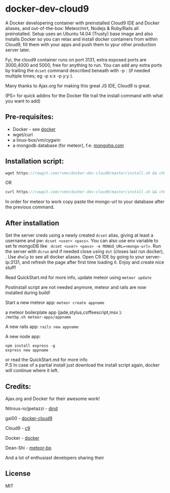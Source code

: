 docker-dev-cloud9
=================

A Docker developering container with preinstalled Cloud9 IDE and Docker aliases, and out-of-the-box: Meteor/mrt, Nodejs & Ruby/Rails all preinstalled.
Setup uses an Ubuntu 14.04 (Trusty) base image and also installs Docker so you can relax and install docker containers from within Cloud9, 
fill them with your apps and push them to ypur other production server later. 

Fyi, the cloud9 container runs on port 3131, extra exposed ports are 3000,4000 and 5000, free for anything to run.
You can add any extra ports by trailing the ```dcset``` command described beneath with -p <PORT>:<PORT> (if needed multiple times; eg -p x:x -p y:y ).

Many thanks to Ajax.org for making this great JS IDE, Cloud9 is great.

(PS> for quick addins for the Docker file trail the install command with what you want to add)

Pre-requisites:
----
  - Docker  - see [docker]
  - wget/curl
  - a linux-box/vm/cygwin
  - a mongodb database (for meteor), f.e. [mongohq.com](http://mongohq.com)
 
Installation script:
----
```js
wget https://rawgit.com/rvmn/docker-dev-cloud9/master/install.sh && chmod +x install.sh && ./install.sh 
```
OR
```js
curl https://rawgit.com/rvmn/docker-dev-cloud9/master/install.sh && chmod +x install.sh && ./install.sh 
```
In order for meteor to work copy paste the mongo-url to your database after the previous command.

After installation
------
Set the server creds using a newly created ``` dcset ``` alias, giving at least a username and pw: ``` dcset <user> <pass> ```. You can also
use env variable to set fe mongoDB like ``` dcset <user> <pass> -e MONGO_URL=<mongo-url>```.
Run the server with ``` dcrun ``` and if needed close using ``` dst ``` (closes last run docker), . Use ``` dhelp ``` to see all docker aliases. 
Open C9 IDE by going to your server-ip:3131, and refresh the page after first time loading it.
Enjoy and create nice stuff!

Read QuickStart.md for more info, update meteor using ``` meteor update ```

Postinstall script are not needed anymore, meteor and rails are now installed during build! 

Start a new meteor app:
```meteor create appname```
	
a meteor boilerplate app (jade,stylus,coffeescript,msx ):  
```/metbp.sh meteor-apps/appname```				

A new rails app:														```rails new appname```					
											        
A new node app:									    
```												      
npm install express -g							     
express new appname				     				
```													  
or read the QuickStart.md for more info				   
P.S In case of a partial install just download the install script again, docker will continue
where it left.

Credits:
----
Ajax.org and Docker for their awesome work!

Nitrous-io/jpetazzi - [dind]

gai00  - [docker-cloud9]

Cloud9 - [c9]

Docker - [docker]

Dean-Shi - [meteor-bp]

And a lot of enthusiast developers sharing their 

License
----

MIT

[dind]:https://github.com/nitrous-io/ubuntu-dind
[docker-cloud9]:https://github.com/gai00/docker-cloud9
[mongohq]:https://www.mongohq.com/
[c9]:http://cloud9.io
[docker]:http://docker.io
[meteor-bp]:https://github.com/Dean-Shi/Meteor-Boilerplate.git
